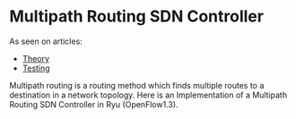 # Multipath Routing SDN Controller

As seen on articles:

* [Theory](https://wildanmsyah.wordpress.com/2018/01/13/multipath-routing-with-load-balancing-using-ryu-openflow-controller)
* [Testing](https://wildanmsyah.wordpress.com/2018/01/21/testing-ryu-multipath-routing-with-load-balancing-on-mininet)

Multipath routing is a routing method which finds multiple routes to a destination in a network topology. Here is an Implementation of a Multipath Routing SDN Controller in Ryu (OpenFlow1.3).

